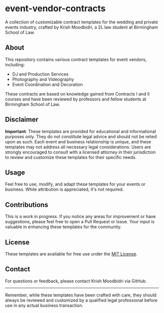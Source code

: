 # event-vendor-contracts

A collection of customizable contract templates for the wedding and private events industry, crafted by Krish Moodbidri, a 2L law student at Birmingham School of Law.

## About

This repository contains various contract templates for event vendors, including:

- DJ and Production Services
- Photography and Videography
- Event Coordination and Decoration

These contracts are based on knowledge gained from Contracts I and II courses and have been reviewed by professors and fellow students at Birmingham School of Law.

## Disclaimer

**Important**: These templates are provided for educational and informational purposes only. They do not constitute legal advice and should not be relied upon as such. Each event and business relationship is unique, and these templates may not address all necessary legal considerations. Users are strongly encouraged to consult with a licensed attorney in their jurisdiction to review and customize these templates for their specific needs.

## Usage

Feel free to use, modify, and adapt these templates for your events or business. While attribution is appreciated, it's not required.

## Contributions

This is a work in progress. If you notice any areas for improvement or have suggestions, please feel free to open a Pull Request or Issue. Your input is valuable in enhancing these templates for the community.

## License

These templates are available for free use under the [MIT License](LICENSE.md).

## Contact

For questions or feedback, please contact Krish Moodbidri via GitHub.

---

Remember, while these templates have been crafted with care, they should always be reviewed and customized by a qualified legal professional before use in any actual business transaction.
